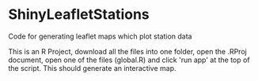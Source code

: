 # ShinyLeafletStations
Code for generating leaflet maps which plot station data

This is an R Project, download all the files into one folder, open the .RProj document, open one of the files (global.R)
and click 'run app' at the top of the script. This should generate an interactive map. 


